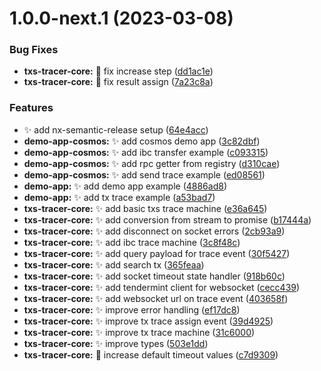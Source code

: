 # 1.0.0-next.1 (2023-03-08)


### Bug Fixes

* **txs-tracer-core:** :bug: fix increase step ([dd1ac1e](https://github.com/nabla-studio/cosmos-txs-tracer/commit/dd1ac1eb29e7f978bdc70784c1c4ca736e3fbae4))
* **txs-tracer-core:** :bug: fix result assign ([7a23c8a](https://github.com/nabla-studio/cosmos-txs-tracer/commit/7a23c8ac3b578c6af396a45751c7c3021cdb7ad6))


### Features

* :sparkles: add nx-semantic-release setup ([64e4acc](https://github.com/nabla-studio/cosmos-txs-tracer/commit/64e4accb659459d08b9b6dd46aa452a89f30984e))
* **demo-app-cosmos:** :sparkles: add cosmos demo app ([3c82dbf](https://github.com/nabla-studio/cosmos-txs-tracer/commit/3c82dbfcd8efe8b50037c5e785d70ae752d54ff0))
* **demo-app-cosmos:** :sparkles: add ibc transfer example ([c093315](https://github.com/nabla-studio/cosmos-txs-tracer/commit/c0933152b60ec0a0fd8308c3d3806e001f8a12a7))
* **demo-app-cosmos:** :sparkles: add rpc getter from registry ([d310cae](https://github.com/nabla-studio/cosmos-txs-tracer/commit/d310cae3653e0c0047b98e9acf3689976199f369))
* **demo-app-cosmos:** :sparkles: add send trace example ([ed08561](https://github.com/nabla-studio/cosmos-txs-tracer/commit/ed085613db3ebd3c1fe9fc3e0c4e40fa02d19413))
* **demo-app:** :sparkles: add demo app example ([4886ad8](https://github.com/nabla-studio/cosmos-txs-tracer/commit/4886ad8e673014ad5af9bcb32f8dc28c79841381))
* **demo-app:** :sparkles: add tx trace example ([a53bad7](https://github.com/nabla-studio/cosmos-txs-tracer/commit/a53bad7514fd403978fcf060b244550196ef084e))
* **txs-tracer-core:** :sparkles: add basic txs trace machine ([e36a645](https://github.com/nabla-studio/cosmos-txs-tracer/commit/e36a645cf0f8a0ce1a8b4fe74f9c52b645c9736d))
* **txs-tracer-core:** :sparkles: add conversion from stream to promise ([b17444a](https://github.com/nabla-studio/cosmos-txs-tracer/commit/b17444a67f76d45a96bef1b3c102c5e49a1c16f8))
* **txs-tracer-core:** :sparkles: add disconnect on socket errors ([2cb93a9](https://github.com/nabla-studio/cosmos-txs-tracer/commit/2cb93a94ed9dd96ad44a94d4f0390ea2911711cc))
* **txs-tracer-core:** :sparkles: add ibc trace machine ([3c8f48c](https://github.com/nabla-studio/cosmos-txs-tracer/commit/3c8f48c6b6c860c1040863a3a9daeb92fd9e660b))
* **txs-tracer-core:** :sparkles: add query payload for trace event ([30f5427](https://github.com/nabla-studio/cosmos-txs-tracer/commit/30f5427e29ec494ff004632da6207c8778c125b4))
* **txs-tracer-core:** :sparkles: add search tx ([365feaa](https://github.com/nabla-studio/cosmos-txs-tracer/commit/365feaa4b82a1cad0a3a2355c25d3c76e7243097))
* **txs-tracer-core:** :sparkles: add socket timeout state handler ([918b60c](https://github.com/nabla-studio/cosmos-txs-tracer/commit/918b60c42ffe27719a764cf694077db337840701))
* **txs-tracer-core:** :sparkles: add tendermint client for websocket ([cecc439](https://github.com/nabla-studio/cosmos-txs-tracer/commit/cecc43904fe443450512ca3fc507cace1cd15eb3))
* **txs-tracer-core:** :sparkles: add websocket url on trace event ([403658f](https://github.com/nabla-studio/cosmos-txs-tracer/commit/403658f29a8b09cfe641d4bf8e87f6e911f1c06b))
* **txs-tracer-core:** :sparkles: improve error handling ([ef17dc8](https://github.com/nabla-studio/cosmos-txs-tracer/commit/ef17dc8bb65a165cf7ea21c6578beb68a9ff20c8))
* **txs-tracer-core:** :sparkles: improve tx trace assign event ([39d4925](https://github.com/nabla-studio/cosmos-txs-tracer/commit/39d4925d60c9dd4735ff0cddee9c7fb29c873750))
* **txs-tracer-core:** :sparkles: improve tx trace machine ([31c6000](https://github.com/nabla-studio/cosmos-txs-tracer/commit/31c6000d698694348e8530d98ef76a6aaa91fe77))
* **txs-tracer-core:** :sparkles: improve types ([503e1dd](https://github.com/nabla-studio/cosmos-txs-tracer/commit/503e1dd8ab41f1eeaa3a2cbe03f283a30412ec39))
* **txs-tracer-core:** :wrench: increase default timeout values ([c7d9309](https://github.com/nabla-studio/cosmos-txs-tracer/commit/c7d9309f007180f2fe8df231c7c945977aa38b13))
